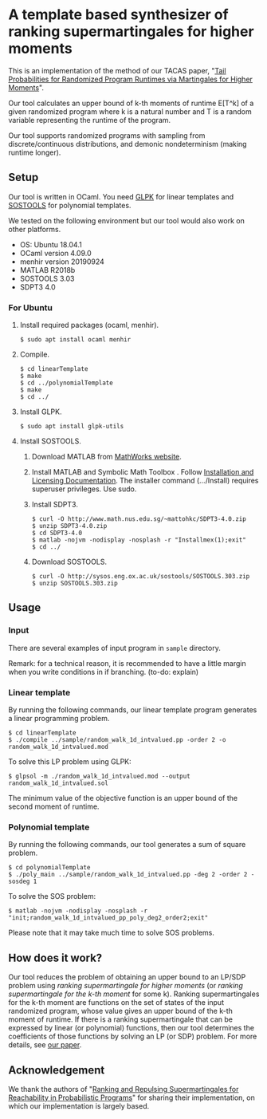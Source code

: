 # A template based synthesizer of ranking supermartingales for higher moments
This is an implementation of the method of our TACAS paper, "[Tail Probabilities for Randomized Program Runtimes via Martingales for Higher Moments](https://doi.org/10.1007/978-3-030-17465-1_8)".

Our tool calculates an upper bound of k-th moments of runtime E[T^k] of a given randomized program where k is a natural number and T is a random variable representing the runtime of the program.

Our tool supports randomized programs with sampling from discrete/continuous distributions, and demonic nondeterminism (making runtime longer).

## Setup
Our tool is written in OCaml. You need [GLPK](https://www.gnu.org/software/glpk/) for linear templates and [SOSTOOLS](http://www.cds.caltech.edu/sostools/) for polynomial templates.

We tested on the following environment but our tool would also work on other platforms.
- OS: Ubuntu 18.04.1
- OCaml version 4.09.0
- menhir version 20190924
- MATLAB R2018b
- SOSTOOLS 3.03
- SDPT3 4.0

### For Ubuntu
1. Install required packages (ocaml, menhir).
    ```
    $ sudo apt install ocaml menhir
    ```

2. Compile.
    ```
    $ cd linearTemplate
    $ make
    $ cd ../polynomialTemplate
    $ make
    $ cd ../
    ```
3. Install GLPK.
    ```
    $ sudo apt install glpk-utils
    ```

4. Install SOSTOOLS.

    1. Download MATLAB from [MathWorks website](https://www.mathworks.com/downloads).

    2. Install MATLAB and Symbolic Math Toolbox  .
        Follow [Installation and Licensing
        Documentation](https://jp.mathworks.com/help/install/index.html).
        The installer command (.../Install) requires superuser privileges. Use sudo.

    3. Install SDPT3.
        ```
        $ curl -O http://www.math.nus.edu.sg/~mattohkc/SDPT3-4.0.zip
        $ unzip SDPT3-4.0.zip
        $ cd SDPT3-4.0
        $ matlab -nojvm -nodisplay -nosplash -r "Installmex(1);exit"
        $ cd ../
        ```

    4. Download SOSTOOLS.
        ```
        $ curl -O http://sysos.eng.ox.ac.uk/sostools/SOSTOOLS.303.zip
        $ unzip SOSTOOLS.303.zip
        ```


## Usage

### Input
There are several examples of input program in `sample` directory.

Remark: for a technical reason, it is recommended to have a little margin when you write conditions in if branching. (to-do: explain)

### Linear template
By running the following commands, our linear template program generates a linear programming problem.
```
$ cd linearTemplate
$ ./compile ../sample/random_walk_1d_intvalued.pp -order 2 -o random_walk_1d_intvalued.mod
```
To solve this LP problem using GLPK:
```
$ glpsol -m ./random_walk_1d_intvalued.mod --output random_walk_1d_intvalued.sol
```
The minimum value of the objective function is an upper bound of the second moment of runtime.


### Polynomial template
By running the following commands, our tool generates a sum of square problem.
```
$ cd polynomialTemplate
$ ./poly_main ../sample/random_walk_1d_intvalued.pp -deg 2 -order 2 -sosdeg 1
```
To solve the SOS problem:
```
$ matlab -nojvm -nodisplay -nosplash -r "init;random_walk_1d_intvalued_pp_poly_deg2_order2;exit"
```
Please note that it may take much time to solve SOS problems.

## How does it work?
Our tool reduces the problem of obtaining an upper bound to an LP/SDP problem using _ranking supermartingale for higher moments_ (or _ranking supermartingale for the k-th moment_ for some k).
Ranking supermartingales for the k-th moment are functions on the set of states of the input randomized program, whose value gives an upper bound of the k-th moment of runtime.
If there is a ranking supermartingale that can be expressed by linear (or polynomial) functions, then our tool determines the coefficients of those functions by solving an LP (or SDP) problem.
For more details, see [our paper](https://doi.org/10.1007/978-3-030-17465-1_8).


## Acknowledgement
We thank the authors of "[Ranking and Repulsing Supermartingales for Reachability in Probabilistic Programs](https://doi.org/10.1007/978-3-030-01090-4_28)" for sharing their implementation, on which our implementation is largely based.